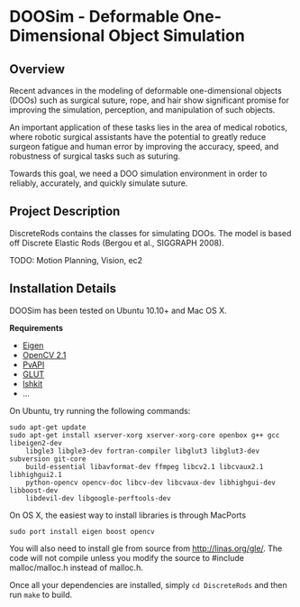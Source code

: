 # DOOSim - Deformable One-Dimensional Object Simulation

## Overview

Recent advances in the modeling of deformable one-dimensional objects (DOOs) such as surgical suture, rope, and hair show significant promise for improving the simulation, perception, and manipulation of such objects.

An important application of these tasks lies in the area of medical robotics, where robotic surgical assistants have the potential to greatly reduce surgeon fatigue and human error by improving the accuracy, speed, and robustness of surgical tasks such as suturing.

Towards this goal, we need a DOO simulation environment in order to reliably, accurately, and quickly simulate suture.

## Project Description

DiscreteRods contains the classes for simulating DOOs. The model is based off Discrete Elastic Rods (Bergou et al., SIGGRAPH 2008).

TODO: Motion Planning, Vision, ec2

## Installation Details

DOOSim has been tested on Ubuntu 10.10+ and Mac OS X.

__Requirements__

* [Eigen](http://eigen.tuxfamily.org)
* [OpenCV 2.1](http://opencv.willowgarage.com)
* [PvAPI](http://www.alliedvisiontec.com/us/products/software/windows/avt-pvapi-sdk.html)
* [GLUT](http://www.opengl.org/resources/libraries/glut/)
* [lshkit](http://lshkit.sourceforge.net)
* ...


On Ubuntu, try running the following commands:
 
    sudo apt-get update  
    sudo apt-get install xserver-xorg xserver-xorg-core openbox g++ gcc libeigen2-dev
        libgle3 libgle3-dev fortran-compiler libglut3 libglut3-dev subversion git-core
        build-essential libavformat-dev ffmpeg libcv2.1 libcvaux2.1 libhighgui2.1
        python-opencv opencv-doc libcv-dev libcvaux-dev libhighgui-dev libboost-dev
        libdevil-dev libgoogle-perftools-dev

On OS X, the easiest way to install libraries is through MacPorts

    sudo port install eigen boost opencv

  You will also need to install gle from source from http://linas.org/gle/. The code will not compile unless you modify the source to #include malloc/malloc.h instead of malloc.h.

 Once all your dependencies are installed, simply ```cd DiscreteRods``` and then run ```make``` to build.